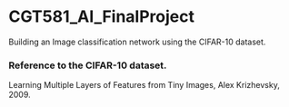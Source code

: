 # CGT581_AI_FinalProject
Building an Image classification network using the CIFAR-10 dataset.

### Reference to the CIFAR-10 dataset.
Learning Multiple Layers of Features from Tiny Images, Alex Krizhevsky, 2009.
